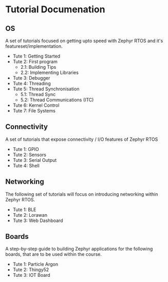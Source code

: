 # Tutorial Documenation

## OS

A set of tutorials focused on getting upto speed with Zephyr RTOS and it's featureset/implementation.

* Tute 1: Getting Started
* Tute 2: First program
  * 2.1: Building Tips
  * 2.2: Implementing Libraries
* Tute 3: Debugger
* Tute 4: Threading
* Tute 5: Thread Synchronisation 
  * 5.1: Thread Sync
  * 5.2: Thread Communications (ITC)
* Tute 6: Kernel Control 
* Tute 7: File Systems

## Connectivity

A set of tutorials that expose connectivity / I/O features of Zephyr RTOS

* Tute 1: GPIO
* Tute 2: Sensors
* Tute 3: Serial Output
* Tute 4: Shell

## Networking

The following set of tutorials will focus on introducing networking within Zephyr RTOS.

* Tute 1: BLE
* Tute 2: Lorawan
* Tute 3: Web Dashboard

## Boards

A step-by-step guide to building Zephyr applications for the following boards, that are to be used within the course. 

* Tute 1: Particle Argon
* Tute 2: Thingy52
* Tute 3: IOT Board

